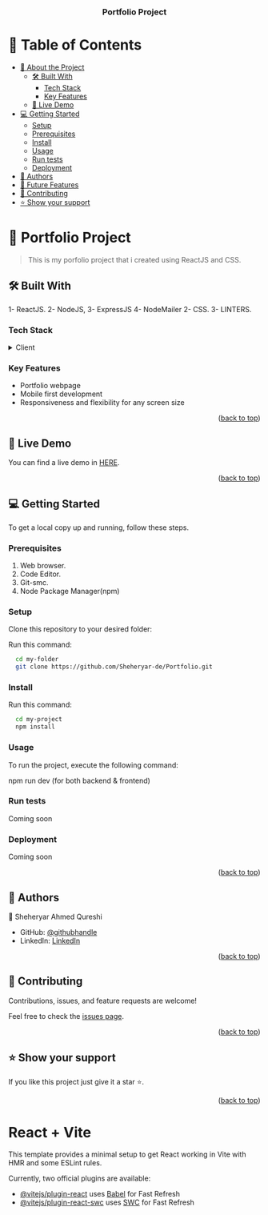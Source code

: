 
<a name="readme-top"></a>
 
<!--
HOW TO USE:
This is an example of how you may give instructions on setting up your project locally.
 
Modify this file to match your project and remove sections that don't apply.
 
REQUIRED SECTIONS:
- Table of Contents
- About the Project
  - Built With
  - Live Demo
- Getting Started
- Authors
- Future Features
- Contributing
- Show your support
- Acknowledgements
- License
 
OPTIONAL SECTIONS:
- FAQ
 
After you're finished please remove all the comments and instructions!
-->
 
<div align="center">
<!-- You are encouraged to replace this logo with your own! Otherwise you can also remove it. -->
<!-- <img src="https://encrypted-tbn0.gstatic.com/images?q=tbn:ANd9GcQotruOGm3oh1D6p0rArEcdTS5DDvsvIPeegQ&usqp=CAU" alt="logo" width="140"  height="auto" />
<br/> -->
 
  <h3><b>Portfolio Project</b></h3>
 
</div>
 
<!-- TABLE OF CONTENTS -->
 
# 📗 Table of Contents
 
- [📖 About the Project](#about-project)
  - [🛠 Built With](#built-with)
    - [Tech Stack](#tech-stack)
    - [Key Features](#key-features)
  - [🚀 Live Demo](#live-demo)
- [💻 Getting Started](#getting-started)
  - [Setup](#setup)
  - [Prerequisites](#prerequisites)
  - [Install](#install)
  - [Usage](#usage)
  - [Run tests](#run-tests)
  - [Deployment](#deployment)
- [👥 Authors](#authors)
- [🔭 Future Features](#future-features)
- [🤝 Contributing](#contributing)
- [⭐️ Show your support](#support)
 
<!-- PROJECT DESCRIPTION -->
 
# 📖 Portfolio Project <a name="about-project"></a>
 
> This is my porfolio project that i created using ReactJS and CSS.
 
## 🛠 Built With <a name="built-with"></a>
1- ReactJS.
2- NodeJS,
3- ExpressJS
4- NodeMailer
2- CSS.
3- LINTERS.
 
### Tech Stack <a name="tech-stack"></a>
 
<details>
<summary>Client</summary>
<ul>
<li><a href="https://react.dev/">ReactJS</a></li>
<li><a href="https://nodejs.org/en">NodeJS</a></li>
<li><a href="https://expressjs.com/">ExpressJS</a></li>
<li><a href="http://www.css.com/">CSS</a></li>
</ul>
</details>
 
 
<!-- Features -->
 
### Key Features <a name="key-features"></a>
 
- Portfolio webpage
- Mobile first development
- Responsiveness and flexibility for any screen size
 
<p align="right">(<a href="#readme-top">back to top</a>)</p>
 
<!-- LIVE DEMO -->
 
## 🚀 Live Demo <a name="live-demo"></a>
 
You can find a live demo in [HERE]().
 
<p align="right">(<a href="#readme-top">back to top</a>)</p>
 
<!-- GETTING STARTED -->
 
## 💻 Getting Started <a name="getting-started"></a>
 
To get a local copy up and running, follow these steps.
 
### Prerequisites <a name="prerequisites"></a>
 
1. Web browser.
2. Code Editor.
3. Git-smc.
4. Node Package Manager(npm)
 
### Setup <a name="setup"></a>
 
Clone this repository to your desired folder:
 
Run this command:
 
```sh
  cd my-folder
  git clone https://github.com/Sheheryar-de/Portfolio.git
```
 
### Install <a name="install"></a>
 
Run this command:
 
```sh
  cd my-project
  npm install
```
 
### Usage <a name="usage"></a>
 
To run the project, execute the following command:
 
npm run dev (for both backend & frontend)
 
### Run tests <a name="run-tests"></a>
 
Coming soon
 
### Deployment <a name="deployment"></a>
 
Coming soon
 
<p align="right">(<a href="#readme-top">back to top</a>)</p>
 
<!-- AUTHORS -->
 
## 👥 Authors <a name="authors"></a>
 
👤 Sheheryar Ahmed Qureshi
 
- GitHub: [@githubhandle](https://github.com/Sheheryar-de)
- LinkedIn: [LinkedIn](https://www.linkedin.com/in/sheheryar-ahmad-6a1b6517a/)
 
<p align="right">(<a href="#readme-top">back to top</a>)</p> 
 
 
<!-- CONTRIBUTING -->
 
## 🤝 Contributing <a name="contributing"></a>
 
Contributions, issues, and feature requests are welcome!
 
Feel free to check the [issues page](../../issues/).
 
<p align="right">(<a href="#readme-top">back to top</a>)</p>
 
<!-- SUPPORT -->
 
## ⭐️ Show your support <a name="support"></a>
 
If you like this project just give it a star ⭐️.
 
<p align="right">(<a href="#readme-top">back to top</a>)</p>
 

# React + Vite

This template provides a minimal setup to get React working in Vite with HMR and some ESLint rules.

Currently, two official plugins are available:

- [@vitejs/plugin-react](https://github.com/vitejs/vite-plugin-react/blob/main/packages/plugin-react/README.md) uses [Babel](https://babeljs.io/) for Fast Refresh
- [@vitejs/plugin-react-swc](https://github.com/vitejs/vite-plugin-react-swc) uses [SWC](https://swc.rs/) for Fast Refresh
